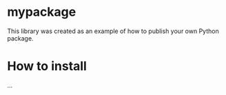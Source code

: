 # mypackage
This library was created as an example of how to publish your own Python package.

# How to install
...